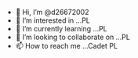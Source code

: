 - 👋 Hi, I’m @d26672002
- 👀 I’m interested in ...PL
- 🌱 I’m currently learning ...PL
- 💞️ I’m looking to collaborate on ...PL
- 📫 How to reach me ...Cadet PL

<!---
d26672002/d26672002 is a ✨ special ✨ repository because its `README.md` (this file) appears on your GitHub profile.
You can click the Preview link to take a look at your changes.
--->
